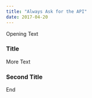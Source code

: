 ```yaml
---
title: "Always Ask for the API"
date: 2017-04-20
---
```


Opening Text

### Title

More Text

### Second Title

End
